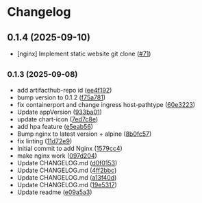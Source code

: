 # Changelog

## 0.1.4 (2025-09-10)

* [nginx] Implement static website git clone ([#71](https://github.com/CloudPirates-io/helm-charts/pull/71))

## <small>0.1.3 (2025-09-08)</small>

* add artifacthub-repo id ([ee4f192](https://github.com/CloudPirates-io/helm-charts/commit/ee4f192))
* bump version to 0.1.2 ([f75a781](https://github.com/CloudPirates-io/helm-charts/commit/f75a781))
* fix containerport and change ingress host-pathtype ([60e3223](https://github.com/CloudPirates-io/helm-charts/commit/60e3223))
* Update appVersion ([933ba01](https://github.com/CloudPirates-io/helm-charts/commit/933ba01))
* update chart-icon ([7ed7c8e](https://github.com/CloudPirates-io/helm-charts/commit/7ed7c8e))
* add hpa feature ([e5eab56](https://github.com/CloudPirates-io/helm-charts/commit/e5eab56))
* Bump nginx to latest version + alpine ([8b0fc57](https://github.com/CloudPirates-io/helm-charts/commit/8b0fc57))
* fix linting ([11d72e9](https://github.com/CloudPirates-io/helm-charts/commit/11d72e9))
* Initial commit to add Nginx ([1579cc4](https://github.com/CloudPirates-io/helm-charts/commit/1579cc4))
* make nginx work ([097d204](https://github.com/CloudPirates-io/helm-charts/commit/097d204))
* Update CHANGELOG.md ([d0f0153](https://github.com/CloudPirates-io/helm-charts/commit/d0f0153))
* Update CHANGELOG.md ([4ff2bbc](https://github.com/CloudPirates-io/helm-charts/commit/4ff2bbc))
* Update CHANGELOG.md ([a13f40d](https://github.com/CloudPirates-io/helm-charts/commit/a13f40d))
* Update CHANGELOG.md ([19e5317](https://github.com/CloudPirates-io/helm-charts/commit/19e5317))
* Update readme ([e09a5a3](https://github.com/CloudPirates-io/helm-charts/commit/e09a5a3))
